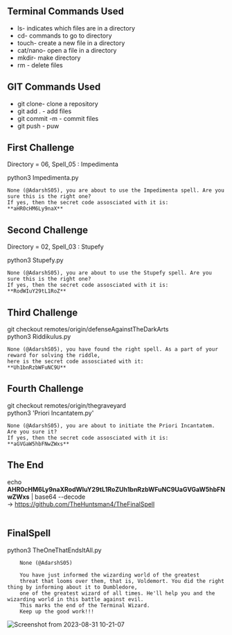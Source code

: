 ## Terminal Commands Used

* ls- indicates which files are in a directory
* cd- commands to go to directory
* touch- create a new file in a directory
* cat/nano- open a file in a directory
* mkdir- make directory
* rm - delete files

## GIT Commands Used

* git clone- clone a repository
* git add . - add files 
* git commit -m - commit files
* git push - puw
   

## First Challenge
Directory = 06, Spell_05 : Impedimenta<br/>

python3 Impedimenta.py<br/>


    None (@AdarshS05), you are about to use the Impedimenta spell. Are you sure this is the right one?
    If yes, then the secret code assosciated with it is:
    **aHR0cHM6Ly9naX**

 
## Second Challenge
Directory = 02, Spell_03 : Stupefy<br/>

python3 Stupefy.py<br/>


    None (@AdarshS05), you are about to use the Stupefy spell. Are you sure this is the right one?
    If yes, then the secret code assosciated with it is:
    **RodWIuY29tL1RoZ**


## Third Challenge

git checkout remotes/origin/defenseAgainstTheDarkArts<br/>
python3 Riddikulus.py<br/>

    None (@AdarshS05), you have found the right spell. As a part of your reward for solving the riddle,
    here is the secret code assosciated with it: 
    **Uh1bnRzbWFuNC9U**
    


## Fourth Challenge

git checkout remotes/origin/thegraveyard<br/>
python3 'Priori Incantatem.py' <br/>

    None (@AdarshS05), you are about to initiate the Priori Incantatem. Are you sure it?
    If yes, then the secret code assosciated with it is:
    **aGVGaW5hbFNwZWxs**
    
## The End
echo **AHR0cHM6Ly9naXRodWIuY29tL1RoZUh1bnRzbWFuNC9UaGVGaW5hbFNwZWxs** | base64 --decode<br/>
 -> https://github.com/TheHuntsman4/TheFinalSpell<br/><br/>

## FinalSpell
python3 TheOneThatEndsItAll.py<br/>

        None (@AdarshS05)

        You have just informed the wizarding world of the greatest
        threat that looms over them, that is, Voldemort. You did the right thing by informing about it to Dumbledore, 
        one of the greatest wizard of all times. He'll help you and the wizarding world in this battle against evil.
        This marks the end of the Terminal Wizard. 
        Keep up the good work!!!
        
![Screenshot from 2023-08-31 10-21-07](https://github.com/AdarshS05/amfoss-tasks/assets/143167833/ae4692b7-c84a-4833-a405-26ba771ee0f0)



